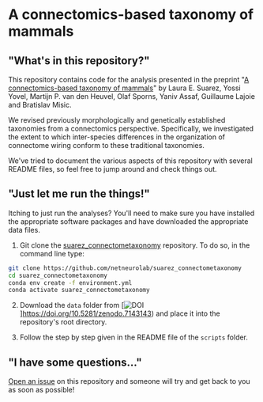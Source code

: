 # A connectomics-based taxonomy of mammals

## "What's in this repository?"

This repository contains code for the analysis presented in the preprint "[A connectomics-based taxonomy of mammals](https://doi.org/10.1101/2022.03.11.483995)" by Laura E. Suarez, Yossi Yovel, Martijn P. van den Heuvel, Olaf Sporns, Yaniv Assaf, Guillaume Lajoie and Bratislav Misic.

We revised previously morphologically and genetically established taxonomies from a connectomics perspective. Specifically, we investigated the extent to which inter-species differences in the organization of connectome wiring conform to these traditional taxonomies.

We've tried to document the various aspects of this repository with several README files, so feel free to jump around and check things out.

## "Just let me run the things!"

Itching to just run the analyses? You'll need to make sure you have installed the appropriate software packages and have downloaded the appropriate data files.

1. Git clone the [suarez_connectometaxonomy](https://github.com/netneurolab/suarez_connectometaxonomy.git) repository. To do so, in the command line type:

```bash
git clone https://github.com/netneurolab/suarez_connectometaxonomy
cd suarez_connectometaxonomy
conda env create -f environment.yml
conda activate suarez_connectometaxonomy
```

2. Download the `data` folder from [![DOI](https://zenodo.org/badge/DOI/10.5281/zenodo.7143143.svg)]https://doi.org/10.5281/zenodo.7143143) and place it into the repository's root directory.

3. Follow the step by step given in the README file of the `scripts` folder.

## "I have some questions..."

[Open an issue](https://github.com/netneurolab/suarez_connectometaxonomy/issues) on this repository and someone will try and get back to you as soon as possible!
